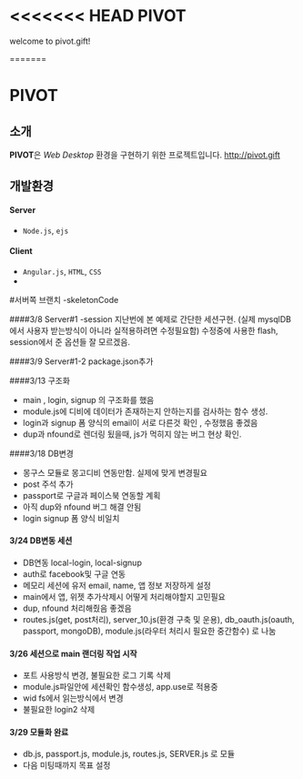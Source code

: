 <<<<<<< HEAD
PIVOT
==============
welcome to pivot.gift!

=======
#  PIVOT

## 소개
**PIVOT**은 *Web Desktop* 환경을 구현하기 위한 프로젝트입니다.  <http://pivot.gift>

## 개발환경
#### Server
* `Node.js`, `ejs`

#### Client
* `Angular.js`, `HTML`, `CSS`
* 

#서버쪽 브랜치 -skeletonCode


####3/8 Server#1
-session
지난번에 본 예제로 간단한 세션구현.
(실제 mysqlDB에서 사용자 받는방식이 아니라 실적용하려면 수정필요함)
수정중에 사용한 flash, session에서 준 옵션들 잘 모르겠음. 


####3/9 Server#1-2
package.json추가

####3/13 구조화
* main , login, signup 의 구조화를 했음
* module.js에 디비에 데이터가 존재하는지 안하는지를 검사하는 함수 생성.
* login과 signup 폼 양식의 email이 서로 다른것 확인 , 수정했음 좋겠음
* dup과 nfound로 렌더링 됬을때, js가 먹히지 않는 버그 현상 확인.

####3/18 DB변경
* 몽구스 모듈로 몽고디비 연동만함. 실제에 맞게 변경필요
* post 주석 추가
* passport로 구글과 페이스북 연동할 계획
* 아직 dup와 nfound 버그 해결 안됨
* login signup 폼 양식 비일치
 

#### 3/24 DB변동 세션 
* DB연동 local-login, local-signup 
* auth로 facebook및 구글 연동
* 메모리 세션에 유저 email, name, 앱 정보 저장하게 설정
* main에서 앱, 위젯 추가삭제시 어떻게 처리해야할지 고민필요
* dup, nfound 처리해줬음 좋겠음
* routes.js(get, post처리), server_10.js(환경 구축 및 운용), db_oauth.js(oauth, passport, mongoDB), module.js(라우터 처리시 필요한 중간함수) 로 나눔

#### 3/26 세션으로 main 랜더링 작업 시작
* 포트 사용방식 변경, 불필요한 로그 기록 삭제
* module.js파일안에 세션확인 함수생성, app.use로 적용중
* wid fs에서 읽는방식에서 변경
* 불필요한 login2 삭제


#### 3/29 모듈화 완료
* db.js, passport.js, module.js, routes.js, SERVER.js 로 모듈
* 다음 미팅때까지 목표 설정
 
